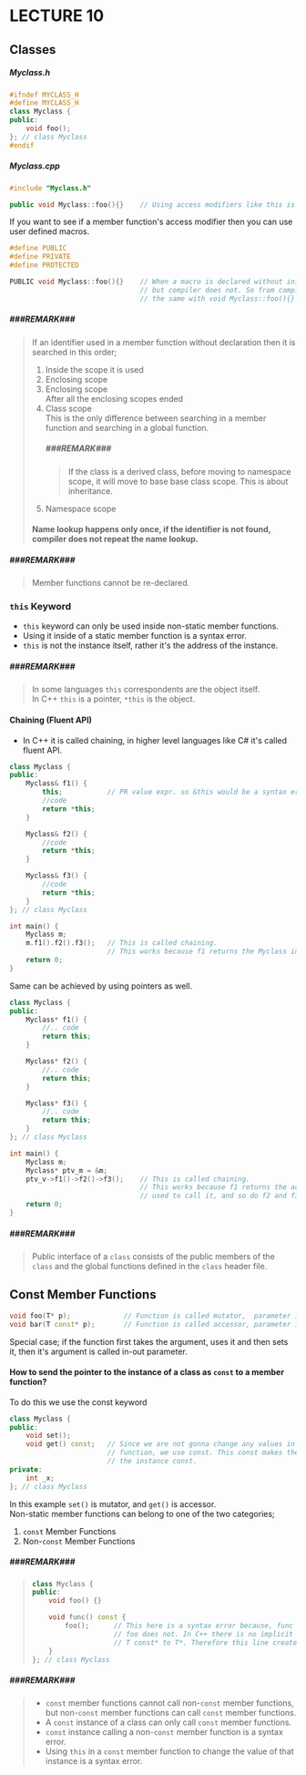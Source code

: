 # LECTURE 10
## Classes

##### Myclass.h
```cpp
#ifndef MYCLASS_H
#define MYCLASS_H
class Myclass {
public:
    void foo();
}; // class Myclass
#endif
```

##### Myclass.cpp
```cpp
#include "Myclass.h"

public void Myclass::foo(){}    // Using access modifiers like this is a syntax error.
```
If you want to see if a member function's access modifier then you can use user defined macros.
```cpp
#define PUBLIC
#define PRIVATE
#define PROTECTED

PUBLIC void Myclass::foo(){}    // When a macro is declared without initialization, preprocessor reads it,
                                // but compiler does not. So from compiler's viewpoint, this line is exactly
                                // the same with void Myclass::foo(){}.
```

##### ###REMARK###
> If an identifier used in a member function without declaration then it is searched in this
> order;
> 1. Inside the scope it is used
> 2. Enclosing scope
> 3. Enclosing scope<br>
>   After all the enclosing scopes ended
> 4. Class scope<br>
>    This is the only difference between searching in a member function and searching in a global
> function.
>       ##### ###REMARK###
>       > If the class is a derived class, before moving to namespace scope, it will move to base base class scope. This is
>       > about inheritance.
> 5. Namespace scope
>
> #### Name lookup happens only once, if the identifier is not found, compiler does not repeat the name lookup.

##### ###REMARK###
> Member functions cannot be re-declared.

### `this` Keyword
- `this` keyword can only be used inside non-static member functions.
- Using it inside of a static member function is a syntax error.
- `this` is not the instance itself, rather it's the address of the instance.
##### ###REMARK###
> In some languages `this` correspondents are the object itself.<br>
> In C++ `this` is a pointer, `*this` is the object.

#### Chaining (Fluent API)
-  In C++ it is called chaining, in higher level languages like C# it's called fluent API.
```cpp
class Myclass {
public:
    Myclass& f1() {
        this;           // PR value expr. so &this would be a syntax error.
        //code
        return *this;
    }

    Myclass& f2() {
        //code
        return *this;
    }

    Myclass& f3() {
        //code
        return *this;
    }
}; // class Myclass

int main() {
    Myclass m;
    m.f1().f2().f3();   // This is called chaining.
                        // This works because f1 returns the Myclass instance used to call it, and so do f2 and f3.
    return 0;
}
```
Same can be achieved by using pointers as well.
```cpp
class Myclass {
public:
    Myclass* f1() {
        //.. code
        return this;
    }

    Myclass* f2() {
        //.. code
        return this;
    }

    Myclass* f3() {
        //.. code
        return this;
    }
}; // class Myclass

int main() {
    Myclass m;
    Myclass* ptv_m = &m;
    ptv_v->f1()->f2()->f3();    // This is called chaining.
                                // This works because f1 returns the address of Myclass instance
                                // used to call it, and so do f2 and f3.
    return 0;
}
```
##### ###REMARK###
> Public interface of a `class` consists of the public members of the `class` and the global
> functions defined in the `class` header file.

## Const Member Functions
```cpp
void foo(T* p);             // Function is called mutator,  parameter is called out parameter.
void bar(T const* p);       // Function is called accessor, parameter is called in  parameter.
```
Special case; if the function first takes the argument, uses it and then sets it, then it's argument is called in-out parameter.

#### How to send the pointer to the instance of a class as `const` to a member function?
To do this we use the const keyword
```cpp
class Myclass {
public:
    void set();
    void get() const;   // Since we are not gonna change any values in this
                        // function, we use const. This const makes the pointer of
                        // the instance const.
private:
    int _x;
}; // class Myclass
```
In this example `set()` is mutator, and `get()` is accessor.<br>
Non-static member functions can belong to one of the two categories;
1. `const` Member Functions
2. Non-`const` Member Functions
##### ###REMARK###
> ```cpp
> class Myclass {
> public:
>     void foo() {}
> 
>     void func() const {
>         foo();      // This here is a syntax error because, func takes "this" as const,
>                     // foo does not. In C++ there is no implicit conversion from
>                     // T const* to T*. Therefore this line creates an error.
>     }
> }; // class Myclass
> ```
##### ###REMARK###
> - `const` member functions cannot call non-`const` member functions, but non-`const` member functions can call `const` member functions.
> - A `const` instance of a class can only call `const` member functions.
> - `const` instance calling a non-`const` member function is a syntax error.
> - Using `this` in a `const` member function to change the value of that instance is a syntax error.
